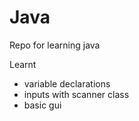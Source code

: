 # Java
Repo for learning java

Learnt
- variable declarations
- inputs with scanner class
- basic gui
